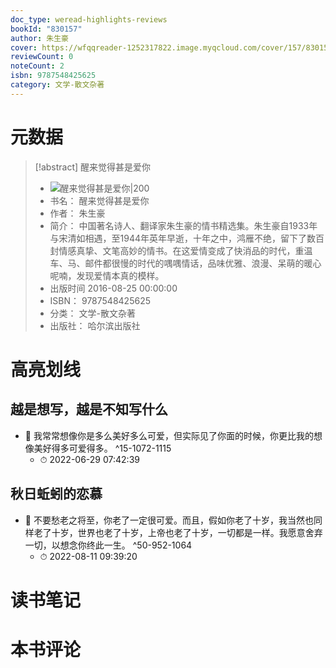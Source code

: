 ```yaml
---
doc_type: weread-highlights-reviews
bookId: "830157"
author: 朱生豪
cover: https://wfqqreader-1252317822.image.myqcloud.com/cover/157/830157/t7_830157.jpg
reviewCount: 0
noteCount: 2
isbn: 9787548425625
category: 文学-散文杂著
---
```

# 元数据
> [!abstract] 醒来觉得甚是爱你
> - ![ 醒来觉得甚是爱你|200](https://wfqqreader-1252317822.image.myqcloud.com/cover/157/830157/t7_830157.jpg)
> - 书名： 醒来觉得甚是爱你
> - 作者： 朱生豪
> - 简介： 中国著名诗人、翻译家朱生豪的情书精选集。朱生豪自1933年与宋清如相遇，至1944年英年早逝，十年之中，鸿雁不绝，留下了数百封情感真挚、文笔高妙的情书。在这爱情变成了快消品的时代，重温车、马、邮件都很慢的时代的喁喁情话，品味优雅、浪漫、呆萌的暖心呢喃，发现爱情本真的模样。
> - 出版时间 2016-08-25 00:00:00
> - ISBN： 9787548425625
> - 分类： 文学-散文杂著
> - 出版社： 哈尔滨出版社

# 高亮划线

## 越是想写，越是不知写什么


- 📌 我常常想像你是多么美好多么可爱，但实际见了你面的时候，你更比我的想像美好得多可爱得多。 ^15-1072-1115
    - ⏱ 2022-06-29 07:42:39 
## 秋日蚯蚓的恋慕


- 📌 不要愁老之将至，你老了一定很可爱。而且，假如你老了十岁，我当然也同样老了十岁，世界也老了十岁，上帝也老了十岁，一切都是一样。我愿意舍弃一切，以想念你终此一生。 ^50-952-1064
    - ⏱ 2022-08-11 09:39:20 
# 读书笔记

# 本书评论
